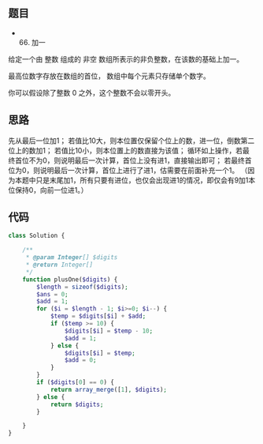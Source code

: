 ## 题目

* 66. 加一

给定一个由 整数 组成的 非空 数组所表示的非负整数，在该数的基础上加一。

最高位数字存放在数组的首位， 数组中每个元素只存储单个数字。

你可以假设除了整数 0 之外，这个整数不会以零开头。


## 思路
先从最后一位加1；
若值比10大，则本位置仅保留个位上的数，进一位，倒数第二位上的数加1；
若值比10小，则本位置上的数直接为该值；
循环如上操作，若最终首位不为0，则说明最后一次计算，首位上没有进1，直接输出即可；
若最终首位为0，则说明最后一次计算，首位上进行了进1，估需要在前面补充一个1。
（因为本题中只是末尾加1，所有只要有进位，也仅会出现进1的情况，即仅会有9加1本位保持0，向前一位进1。）

## 代码

```php
class Solution {

    /**
     * @param Integer[] $digits
     * @return Integer[]
     */
    function plusOne($digits) {
        $length = sizeof($digits);
        $ans = 0;
        $add = 1;
        for ($i = $length - 1; $i>=0; $i--) {
            $temp = $digits[$i] + $add;
            if ($temp >= 10) {
                $digits[$i] = $temp - 10;
                $add = 1;
            } else {
                $digits[$i] = $temp;
                $add = 0;
            }
        }
        if ($digits[0] == 0) {
            return array_merge([1], $digits);
        } else {
            return $digits;
        }

    }
}
```
